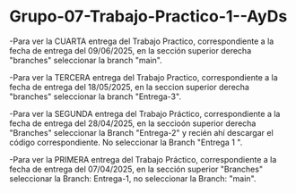 # Grupo-07-Trabajo-Practico-1--AyDs
-Para ver la CUARTA entrega del Trabajo Practico, correspondiente a la fecha de entrega del 09/06/2025, en la sección superior derecha "branches" seleccionar la branch "main".

-Para ver la TERCERA entrega del Trabajo Practico, correspondiente a la fecha de entrega del 18/05/2025, en la seccion superior derecha "branches" seleccionar la branch "Entrega-3".

-Para ver la SEGUNDA entrega del Trabajo Práctico, correspondiente a la fecha de entrega del 28/04/2025, en la seccioón superior derecha "Branches" seleccionar la Branch "Entrega-2" y recién ahí descargar el código correspondiente. No seleccionar la Branch "Entrega 1 ".

-Para ver la PRIMERA entrega del Trabajo Práctico, correspondiente a la fecha de entrega del 07/04/2025, en la sección superior "Branches" seleccionar la Branch: Entrega-1, no seleccionar la Branch: "main".
